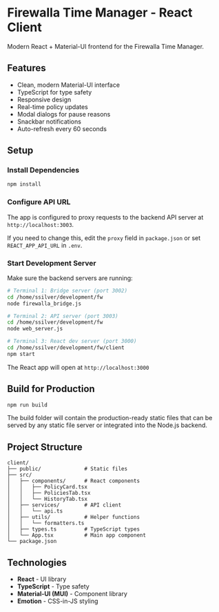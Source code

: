 # Firewalla Time Manager - React Client

Modern React + Material-UI frontend for the Firewalla Time Manager.

## Features

- Clean, modern Material-UI interface
- TypeScript for type safety
- Responsive design
- Real-time policy updates
- Modal dialogs for pause reasons
- Snackbar notifications
- Auto-refresh every 60 seconds

## Setup

### Install Dependencies

```bash
npm install
```

### Configure API URL

The app is configured to proxy requests to the backend API server at `http://localhost:3003`.

If you need to change this, edit the `proxy` field in `package.json` or set `REACT_APP_API_URL` in `.env`.

### Start Development Server

Make sure the backend servers are running:

```bash
# Terminal 1: Bridge server (port 3002)
cd /home/ssilver/development/fw
node firewalla_bridge.js

# Terminal 2: API server (port 3003)
cd /home/ssilver/development/fw
node web_server.js

# Terminal 3: React dev server (port 3000)
cd /home/ssilver/development/fw/client
npm start
```

The React app will open at `http://localhost:3000`

## Build for Production

```bash
npm run build
```

The build folder will contain the production-ready static files that can be served by any static file server or integrated into the Node.js backend.

## Project Structure

```
client/
├── public/              # Static files
├── src/
│   ├── components/      # React components
│   │   ├── PolicyCard.tsx
│   │   ├── PoliciesTab.tsx
│   │   └── HistoryTab.tsx
│   ├── services/        # API client
│   │   └── api.ts
│   ├── utils/           # Helper functions
│   │   └── formatters.ts
│   ├── types.ts         # TypeScript types
│   └── App.tsx          # Main app component
└── package.json
```

## Technologies

- **React** - UI library
- **TypeScript** - Type safety
- **Material-UI (MUI)** - Component library
- **Emotion** - CSS-in-JS styling
